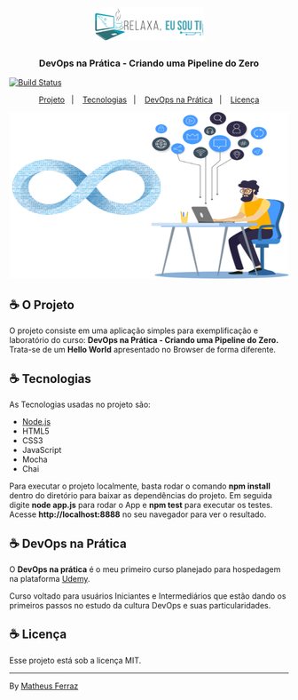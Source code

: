 <h1  align="center">

<img width="200" height="60" src=".files/relaxaeusouti.png"  alt="Relaxa, eu sou TI">

</h1>

<h3  align="center">

DevOps na Prática - Criando uma Pipeline do Zero

</h3>

<!-- Insira aqui a Flag com sua URL do Travis -->

[![Build Status](https://travis-ci.com/lauroernesto/DevOpsLab-Pipeline.svg?branch=master)](https://travis-ci.com/lauroernesto/DevOpsLab-Pipeline)
<p  align="center">
    <a  href="#-o-projeto">Projeto</a>&nbsp;&nbsp;&nbsp;|&nbsp;&nbsp;&nbsp;
    <a  href="#-tecnologias">Tecnologias</a>&nbsp;&nbsp;&nbsp;|&nbsp;&nbsp;&nbsp;
    <a  href="#-devops-na-prática">DevOps na Prática</a>&nbsp;&nbsp;&nbsp;|&nbsp;&nbsp;&nbsp;
    <a  href="#-licença">Licença</a>
</p>

<div  align="center">

<img width="600" height="300" src=".files/devops.png" alt="DevOps na Prática">

</div>

## ☕ O Projeto

O projeto consiste em uma aplicação simples para exemplificação e laboratório do curso: **DevOps na Prática - Criando uma Pipeline do Zero.**
Trata-se de um **Hello World** apresentado no Browser de forma diferente.

## ☕ Tecnologias

As Tecnologias usadas no projeto são:

- [Node.js](https://nodejs.org/en/)
- HTML5
- CSS3
- JavaScript
- Mocha
- Chai

Para executar o projeto localmente, basta rodar o comando **npm install** dentro do diretório para baixar as dependências do projeto. Em seguida digite **node app.js** para rodar o App e **npm test** para executar os testes. Acesse **http://localhost:8888** no seu navegador para ver o resultado.

## ☕ DevOps na Prática

O **DevOps na prática** é o meu primeiro curso planejado para hospedagem na plataforma [Udemy](https://udemy.com/).

Curso voltado para usuários Iniciantes e Intermediários que estão dando os primeiros passos no estudo da cultura DevOps e suas particularidades.

## ☕ Licença

Esse projeto está sob a licença MIT.

---

By [Matheus Ferraz](https://www.linkedin.com/in/matheus-ferraz/)
